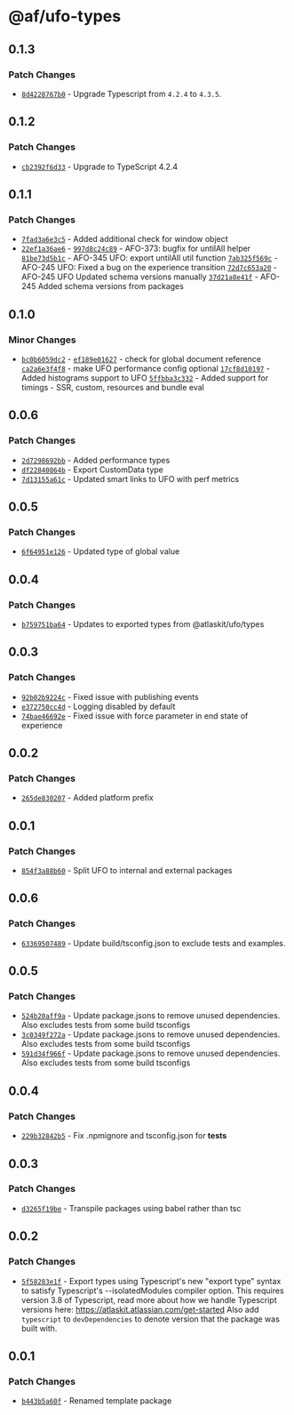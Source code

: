 # @af/ufo-types

## 0.1.3

### Patch Changes

- [`8d4228767b0`](https://bitbucket.org/atlassian/atlassian-frontend/commits/8d4228767b0) - Upgrade Typescript from `4.2.4` to `4.3.5`.

## 0.1.2

### Patch Changes

- [`cb2392f6d33`](https://bitbucket.org/atlassian/atlassian-frontend/commits/cb2392f6d33) - Upgrade to TypeScript 4.2.4

## 0.1.1

### Patch Changes

- [`7fad3a6e3c5`](https://bitbucket.org/atlassian/atlassian-frontend/commits/7fad3a6e3c5) - Added additional check for window object
- [`22ef1a36ae6`](https://bitbucket.org/atlassian/atlassian-frontend/commits/22ef1a36ae6) - [`997d8c24c89`](https://bitbucket.org/atlassian/atlassian-frontend/commits/997d8c24c89) - AFO-373: bugfix for untilAll helper
  [`81be73d5b1c`](https://bitbucket.org/atlassian/atlassian-frontend/commits/81be73d5b1c) - AFO-345 UFO: export untilAll util function
  [`7ab325f569c`](https://bitbucket.org/atlassian/atlassian-frontend/commits/7ab325f569c) - AFO-245 UFO: Fixed a bug on the experience transition
  [`72d7c653a20`](https://bitbucket.org/atlassian/atlassian-frontend/commits/72d7c653a20) - AFO-245 UFO Updated schema versions manually
  [`37d21a8e41f`](https://bitbucket.org/atlassian/atlassian-frontend/commits/37d21a8e41f) - AFO-245 Added schema versions from packages

## 0.1.0

### Minor Changes

- [`bc0b6059dc2`](https://bitbucket.org/atlassian/atlassian-frontend/commits/bc0b6059dc2) - [`ef189e01627`](https://bitbucket.org/atlassian/atlassian-frontend/commits/ef189e01627) - check for global document reference
  [`ca2a6e3f4f8`](https://bitbucket.org/atlassian/atlassian-frontend/commits/ca2a6e3f4f8) - make UFO performance config optional
  [`17cf8d10197`](https://bitbucket.org/atlassian/atlassian-frontend/commits/17cf8d10197) - Added histograms support to UFO
  [`5ffbba3c332`](https://bitbucket.org/atlassian/atlassian-frontend/commits/5ffbba3c332) - Added support for timings - SSR, custom, resources and bundle eval

## 0.0.6

### Patch Changes

- [`2d7298692bb`](https://bitbucket.org/atlassian/atlassian-frontend/commits/2d7298692bb) - Added performance types
- [`df22840864b`](https://bitbucket.org/atlassian/atlassian-frontend/commits/df22840864b) - Export CustomData type
- [`7d13155a61c`](https://bitbucket.org/atlassian/atlassian-frontend/commits/7d13155a61c) - Updated smart links to UFO with perf metrics

## 0.0.5

### Patch Changes

- [`6f64951e126`](https://bitbucket.org/atlassian/atlassian-frontend/commits/6f64951e126) - Updated type of global value

## 0.0.4

### Patch Changes

- [`b759751ba64`](https://bitbucket.org/atlassian/atlassian-frontend/commits/b759751ba64) - Updates to exported types from @atlaskit/ufo/types

## 0.0.3

### Patch Changes

- [`92b02b9224c`](https://bitbucket.org/atlassian/atlassian-frontend/commits/92b02b9224c) - Fixed issue with publishing events
- [`e372750cc4d`](https://bitbucket.org/atlassian/atlassian-frontend/commits/e372750cc4d) - Logging disabled by default
- [`74bae46692e`](https://bitbucket.org/atlassian/atlassian-frontend/commits/74bae46692e) - Fixed issue with force parameter in end state of experience

## 0.0.2

### Patch Changes

- [`265de830207`](https://bitbucket.org/atlassian/atlassian-frontend/commits/265de830207) - Added platform prefix

## 0.0.1

### Patch Changes

- [`854f3a88b60`](https://bitbucket.org/atlassian/atlassian-frontend/commits/854f3a88b60) - Split UFO to internal and external packages

## 0.0.6

### Patch Changes

- [`63369507489`](https://bitbucket.org/atlassian/atlassian-frontend/commits/63369507489) - Update build/tsconfig.json to exclude tests and examples.

## 0.0.5

### Patch Changes

- [`524b20aff9a`](https://bitbucket.org/atlassian/atlassian-frontend/commits/524b20aff9a) - Update package.jsons to remove unused dependencies. Also excludes tests from some build tsconfigs
- [`3c0349f272a`](https://bitbucket.org/atlassian/atlassian-frontend/commits/3c0349f272a) - Update package.jsons to remove unused dependencies. Also excludes tests from some build tsconfigs
- [`591d34f966f`](https://bitbucket.org/atlassian/atlassian-frontend/commits/591d34f966f) - Update package.jsons to remove unused dependencies. Also excludes tests from some build tsconfigs

## 0.0.4

### Patch Changes

- [`229b32842b5`](https://bitbucket.org/atlassian/atlassian-frontend/commits/229b32842b5) - Fix .npmignore and tsconfig.json for **tests**

## 0.0.3

### Patch Changes

- [`d3265f19be`](https://bitbucket.org/atlassian/atlassian-frontend/commits/d3265f19be) - Transpile packages using babel rather than tsc

## 0.0.2

### Patch Changes

- [`5f58283e1f`](https://bitbucket.org/atlassian/atlassian-frontend/commits/5f58283e1f) - Export types using Typescript's new "export type" syntax to satisfy Typescript's --isolatedModules compiler option.
  This requires version 3.8 of Typescript, read more about how we handle Typescript versions here: https://atlaskit.atlassian.com/get-started
  Also add `typescript` to `devDependencies` to denote version that the package was built with.

## 0.0.1

### Patch Changes

- [`b443b5a60f`](https://bitbucket.org/atlassian/atlassian-frontend/commits/b443b5a60f) - Renamed template package
